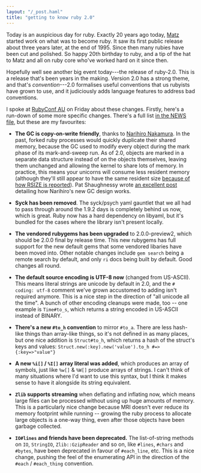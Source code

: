 ```yaml
---
layout: "/_post.haml"
title: "getting to know ruby 2.0"
---
```


Today is an auspicious day for ruby. Exactly 20 years ago today, [Matz](https://twitter.com/yukihiro_matz) started work on what was to become ruby. It saw its first public release about three years later, at the end of 1995. Since then many rubies have been cut and polished. So happy 20th birthday to ruby, and a tip of the hat to Matz and all on ruby core who've worked hard on it since then.

Hopefully well see another big event today---the release of ruby-2.0. This is a release that's been years in the making. Version 2.0 has a strong theme, and that's _convention_---2.0 formalises useful conventions that us rubyists have grown to use, and it judiciously adds language features to address bad conventions.

I spoke at [RubyConf AU](http://www.rubyconf.org.au) on Friday about these changes. Firstly, here's a run-down of some more specific changes. There's a full list [in the NEWS file](https://github.com/ruby/ruby/blob/trunk/NEWS), but these are my favourites:

- **The GC is copy-on-write friendly**, thanks to [Narihiro Nakamura](https://twitter.com/nari_en). In the past, forked ruby processes would quickly duplicate their shared memory, because the GC used to modify every object during the mark phase of its mark-and-sweep run. As of 2.0, objects are marked in a separate data structure instead of on the objects themselves, leaving them unchanged and allowing the kernel to share lots of memory. In practice, this means your unicorns will consume less resident memory (although they'll still appear to have the same resident size [because of how RSIZE is reported](http://unix.stackexchange.com/a/34867)). Pat Shaughnessy wrote [an excellent post](http://patshaughnessy.net/2012/3/23/why-you-should-be-excited-about-garbage-collection-in-ruby-2-0) detailing how Narihiro's new GC design works.

- **Syck has been removed**. The syck/psych yaml gauntlet that we all had to pass through around the 1.9.2 days is completely behind us now, which is great. Ruby now has a hard dependency on libyaml, but it's bundled for the cases where the library isn't present locally.

- **The vendored rubygems has been upgraded** to 2.0.0-preview2, which should be 2.0.0 final by release time. This new rubygems has full support for the new default gems that some vendored libaries have been moved into. Other notable changes include `gem search` being a remote search by default, and only `ri` docs being built by default. Good changes all round.

- **The default source encoding is UTF-8 now** (changed from US-ASCII). This means literal strings are unicode by default in 2.0, and the `# coding: utf-8` comment we've grown accustomed to adding isn't required anymore. This is a nice step in the direction of "all unicode all the time". A bunch of other encoding cleanups were made, too -- one example is `Time#to_s`, which returns a string encoded in US-ASCII instead of BINARY.

- **There's a new `#to_h` convention** to mirror `#to_a`. There are less hash-like things than array-like things, so it's not defined in as many places, but one nice addition is `Struct#to_h`, which returns a hash of the struct's keys and values: `Struct.new(:key).new('value').to_h #=> {:key=>"value"}`

- **A new `%i[]` / `%I[]` array literal was added**, which produces an array of symbols, just like `%w[]` & `%W[]` produce arrays of strings. I can't think of many situations where I'd want to use this syntax, but I think it makes sense to have it alongside its string equivalent.

- **`Zlib` supports streaming** when deflating and inflating now, which means large files can be processed without using up huge amounts of memory. This is a particularly nice change because MRI doesn't ever reduce its memory footprint while running -- growing the ruby process to allocate large objects is a one-way thing, even after those objects have been garbage collected.

- **`IO#lines` and friends have been deprecated.** The list-of-string methods on `IO`, `StringIO`, `Zlib::GzipReader` and so on, like `#lines`, `#chars` and `#bytes`, have been deprecated in favour of `#each_line`, etc. This is a nice change, pushing the feel of the enumerating API in the direction of the `#each` / `#each_thing` convention.
